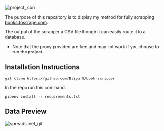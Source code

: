 ![project_icon](https://drive.google.com/uc?export=view&id=1sa4fI-8rlkFQ_faauhvvUq5SCTOHBRic)

The purpose of this repository is to display my method for fully scrapping [books.toscrape.com](https://books.toscrape.com/).

The output of the scrapper a CSV file though it can easily route it to a database.

- Note that the proxy provided are free and may not work if you choose to run the project.

## Installation Instructions

```
git clone https://github.com/Eliya-G/book-scrapper
```
In the repo run this command.
```
pipenv install -r requirements.txt
```

## Data Preview
![spreadsheet_gif](https://drive.google.com/uc?export=view&id=1JEjJYGe2PaFk0fOoVHQpEOlyXwv8wwAl)

